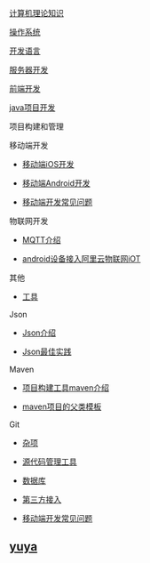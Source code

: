
[计算机理论知识](https://github.com/geekist/developer_guide/blob/main/计算机理论.md)


[操作系统](https://github.com/geekist/developer_guide/blob/main/operationsystem.md)


[开发语言](https://github.com/geekist/developer_guide/blob/main/developing_language.md)

[服务器开发](https://github.com/geekist/developer_guide/blob/main/server.md)


[前端开发](https://github.com/geekist/developer_guide/blob/main/frontend/frontend.md)

[java项目开发](./java/java_dev.md)

项目构建和管理


移动端开发

 * [移动端iOS开发](https://github.com/geekist/developer_guide/blob/main/iOS.md)

* [移动端Android开发](https://github.com/geekist/developer_guide/blob/main/android.md)

* [移动端开发常见问题](https://github.com/geekist/developer_guide/blob/main/other/screen-campatible.md)

物联网开发

* [MQTT介绍](./ioT/IoT.md)

* [android设备接入阿里云物联网iOT](./iot/Android连接阿里云MQTT..md)

其他

* [工具](./tools/tools.md)

Json

* [Json介绍](./json_intro.md)


* [Json最佳实践](http://kimmking.github.io/2017/06/06/json-best-practice/)

Maven

* [项目构建工具maven介绍](https://github.com/geekist/developer_guide/blob/main/server/maven.md)


* [maven项目的父类模板](./server/maven_parent.md)

Git


 * [杂项](https://github.com/geekist/developer_guide/blob/main/杂项.md)

 * [源代码管理工具](https://github.com/geekist/developer_guide/blob/main/git/git.md)

 * [数据库](https://github.com/geekist/developer_guide/blob/main/database/aliyun_rds.md)

 * [第三方接入](https://github.com/geekist/developer_guide/blob/main/3rd/3rd.md)

* [移动端开发常见问题](https://github.com/geekist/developer_guide/blob/main/other/screen-campatible.md)


## [yuya](https://github.com/geekist/developer_guide/blob/main/yuya/yuya.md)
  